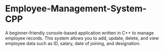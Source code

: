 # Employee-Management-System-CPP
A beginner-friendly console-based application written in C++ to manage employee records. This system allows you to add, update, delete, and view employee data such as ID, salary, date of joining, and designation.
